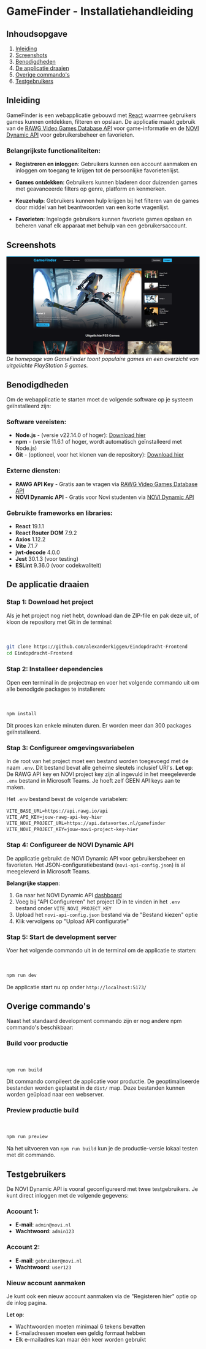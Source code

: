 # GameFinder - Installatiehandleiding

## Inhoudsopgave


1. [Inleiding](#inleiding)
2. [Screenshots](#screenshots)
3. [Benodigdheden](#benodigdheden)
4. [De applicatie draaien](#de-applicatie-draaien)
5. [Overige commando's](#overige-commandos)
6. [Testgebruikers](#testgebruikers)

## Inleiding


GameFinder is een webapplicatie gebouwd met [React](https://react.dev/) waarmee gebruikers games kunnen ontdekken, filteren en opslaan. De applicatie maakt gebruik van de [RAWG Video Games Database API](https://rawg.io/apidocs) voor game-informatie en de [NOVI Dynamic API](https://novi-backend-api-wgsgz.ondigitalocean.app/) voor gebruikersbeheer en favorieten.

### Belangrijkste functionaliteiten:

* **Registreren en inloggen**: Gebruikers kunnen een account aanmaken en inloggen om toegang te krijgen tot de persoonlijke favorietenlijst.

* **Games ontdekken**: Gebruikers kunnen bladeren door duizenden games met geavanceerde filters op genre, platform en kenmerken.

* **Keuzehulp**: Gebruikers kunnen hulp krijgen bij het filteren van de games door middel van het beantwoorden van een korte vragenlijst.

* **Favorieten**: Ingelogde gebruikers kunnen favoriete games opslaan en beheren vanaf elk apparaat met behulp van een gebruikersaccount.

## Screenshots

![GameFinder cover](./src/assets/github-cover.png)
*De homepage van GameFinder toont populaire games en een overzicht van uitgelichte PlayStation 5 games.*


## Benodigdheden


Om de webapplicatie te starten moet de volgende software op je systeem geïnstalleerd zijn:

### Software vereisten:

* **Node.js** - (versie v22.14.0 of hoger): [Download hier](https://nodejs.org/)
* **npm** - (versie 11.6.1 of hoger, wordt automatisch geïnstalleerd met Node.js)
* **Git** - (optioneel, voor het klonen van de repository): [Download hier](https://git-scm.com/)

### Externe diensten:

* **RAWG API Key** - Gratis aan te vragen via [RAWG Video Games Database API](https://rawg.io/apidocs)
* **NOVI Dynamic API** - Gratis voor Novi studenten via [NOVI Dynamic API](https://novi-backend-api-wgsgz.ondigitalocean.app/)

### Gebruikte frameworks en libraries:

* **React** 19.1.1
* **React Router DOM** 7.9.2
* **Axios** 1.12.2
* **Vite** 7.1.7
* **jwt-decode** 4.0.0
* **Jest** 30.1.3 (voor testing)
* **ESLint** 9.36.0 (voor codekwaliteit)

## De applicatie draaien


### Stap 1: Download het project

Als je het project nog niet hebt, download dan de ZIP-file en pak deze uit, of kloon de repository met Git in de terminal:

```bash


git clone https://github.com/alexanderkiggen/Eindopdracht-Frontend
cd Eindopdracht-Frontend
```

### Stap 2: Installeer dependencies

Open een terminal in de projectmap en voer het volgende commando uit om alle benodigde packages te installeren:

```bash


npm install
```

Dit proces kan enkele minuten duren. Er worden meer dan 300 packages geïnstalleerd.

### Stap 3: Configureer omgevingsvariabelen

In de root van het project moet een bestand worden toegevoegd met de naam `.env`. Dit bestand bevat alle geheime sleutels inclusief URI's. **Let op**: De RAWG API key en NOVI project key zijn al ingevuld in het meegeleverde `.env` bestand in Microsoft Teams. Je hoeft zelf GEEN API keys aan te maken.

Het `.env` bestand bevat de volgende variabelen:

```env
VITE_BASE_URL=https://api.rawg.io/api
VITE_API_KEY=jouw-rawg-api-key-hier
VITE_NOVI_PROJECT_URL=https://api.datavortex.nl/gamefinder
VITE_NOVI_PROJECT_KEY=jouw-novi-project-key-hier
```

### Stap 4: Configureer de NOVI Dynamic API

De applicatie gebruikt de NOVI Dynamic API voor gebruikersbeheer en favorieten. Het JSON-configuratiebestand (`novi-api-config.json`) is al meegeleverd in Microsoft Teams.

**Belangrijke stappen**:

1. Ga naar het NOVI Dynamic API [dashboard](https://novi-backend-api-wgsgz.ondigitalocean.app/)
2. Voeg bij "API Configureren" het project ID in te vinden in het `.env` bestand onder `VITE_NOVI_PROJECT_KEY`
3. Upload het `novi-api-config.json` bestand via de "Bestand kiezen" optie
4. Klik vervolgens op "Upload API configuratie"

### Stap 5: Start de development server

Voer het volgende commando uit in de terminal om de applicatie te starten:

```bash


npm run dev
```

De applicatie start nu op onder `http://localhost:5173/`

## Overige commando's


Naast het standaard development commando zijn er nog andere npm commando's beschikbaar:

### Build voor productie

```bash


npm run build
```

Dit commando compileert de applicatie voor productie. De geoptimaliseerde bestanden worden geplaatst in de `dist/` map. Deze bestanden kunnen worden geüpload naar een webserver.

### Preview productie build

```bash


npm run preview
```

Na het uitvoeren van `npm run build` kun je de productie-versie lokaal testen met dit commando.

## Testgebruikers


De NOVI Dynamic API is vooraf geconfigureerd met twee testgebruikers. Je kunt direct inloggen met de volgende gegevens:

### Account 1:

* **E-mail**: `admin@novi.nl`
* **Wachtwoord**: `admin123`

### Account 2:

* **E-mail**: `gebruiker@novi.nl`
* **Wachtwoord**: `user123`

### Nieuw account aanmaken

Je kunt ook een nieuw account aanmaken via de "Registeren hier" optie op de inlog pagina.

**Let op**:

* Wachtwoorden moeten minimaal 6 tekens bevatten
* E-mailadressen moeten een geldig formaat hebben
* Elk e-mailadres kan maar één keer worden gebruikt